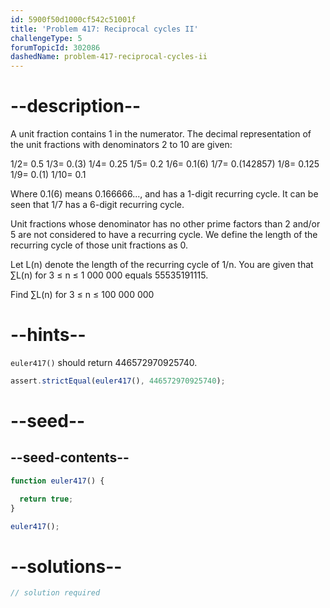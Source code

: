 ```yaml
---
id: 5900f50d1000cf542c51001f
title: 'Problem 417: Reciprocal cycles II'
challengeType: 5
forumTopicId: 302086
dashedName: problem-417-reciprocal-cycles-ii
---
```


# --description--

A unit fraction contains 1 in the numerator. The decimal representation of the unit fractions with denominators 2 to 10 are given:

1/2= 0.5 1/3= 0.(3) 1/4= 0.25 1/5= 0.2 1/6= 0.1(6) 1/7= 0.(142857) 1/8= 0.125 1/9= 0.(1) 1/10= 0.1

Where 0.1(6) means 0.166666..., and has a 1-digit recurring cycle. It can be seen that 1/7 has a 6-digit recurring cycle.

Unit fractions whose denominator has no other prime factors than 2 and/or 5 are not considered to have a recurring cycle. We define the length of the recurring cycle of those unit fractions as 0.

Let L(n) denote the length of the recurring cycle of 1/n. You are given that ∑L(n) for 3 ≤ n ≤ 1 000 000 equals 55535191115.

Find ∑L(n) for 3 ≤ n ≤ 100 000 000

# --hints--

`euler417()` should return 446572970925740.

```js
assert.strictEqual(euler417(), 446572970925740);
```

# --seed--

## --seed-contents--

```js
function euler417() {

  return true;
}

euler417();
```

# --solutions--

```js
// solution required
```
